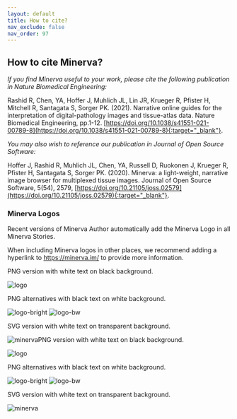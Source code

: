 ```yaml
---
layout: default
title: How to cite?
nav_exclude: false
nav_order: 97
---
```


## How to cite Minerva?

*If you find Minerva useful to your work, please cite the following publication in Nature Biomedical Engineering:*

Rashid R, Chen, YA, Hoffer J, Muhlich JL, Lin JR, Krueger R, Pfister H, Mitchell R, Santagata S, Sorger PK. (2021). Narrative online guides for the interpretation of digital-pathology images and tissue-atlas data. Nature Biomedical Engineering, pp.1-12. [https://doi.org/10.1038/s41551-021-00789-8](https://doi.org/10.1038/s41551-021-00789-8){:target="_blank"}.

*You may also wish to reference our publication in Journal of Open Source Software:*

Hoffer J, Rashid R, Muhlich JL, Chen, YA, Russell D, Ruokonen J, Krueger R, Pfister H, Santagata S, Sorger PK. (2020). Minerva: a light-weight, narrative image browser for multiplexed tissue images. Journal of Open Source Software, 5(54), 2579, [https://doi.org/10.21105/joss.02579](https://doi.org/10.21105/joss.02579){:target="_blank"}.


### Minerva Logos

Recent versions of Minerva Author automatically add the Minerva Logo in all Minerva Stories. 

When including Minerva logos in other places, we recommend adding a hyperlink to https://minerva.im/ to provide more information.

PNG version with white text on black background.

![logo](https://user-images.githubusercontent.com/9781588/216715150-7ac94f23-06c4-42dd-baa4-47f58a6dbd21.png)

PNG alternatives with black text on white background.

![logo-bright](https://user-images.githubusercontent.com/9781588/216715148-22891dcb-663d-4f9d-be1a-fe7f137da4dd.png)
![logo-bw](https://user-images.githubusercontent.com/9781588/216715149-060119a2-424e-4c9f-b173-778d7556fe37.png)

SVG version with white text on transparent background.

![minerva](https://user-images.githubusercontent.com/9781588/216702876-91b2d44c-b3f0-41c6-a53f-75fb949481d6.svg)PNG version with white text on black background.

![logo](https://user-images.githubusercontent.com/9781588/216715150-7ac94f23-06c4-42dd-baa4-47f58a6dbd21.png)

PNG alternatives with black text on white background.

![logo-bright](https://user-images.githubusercontent.com/9781588/216715148-22891dcb-663d-4f9d-be1a-fe7f137da4dd.png)
![logo-bw](https://user-images.githubusercontent.com/9781588/216715149-060119a2-424e-4c9f-b173-778d7556fe37.png)

SVG version with white text on transparent background.

![minerva](https://user-images.githubusercontent.com/9781588/216702876-91b2d44c-b3f0-41c6-a53f-75fb949481d6.svg)